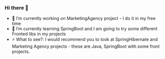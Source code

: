 ### Hi there 👋

- 🔭 I’m currently working on MarketingAgency project - I do it in my free time
- 🌱 I’m currently learning SpringBoot and I am going to try some different Fronted libs in my projects 
- ⚡ What to see?: I would recommend you to look at SpringHibernate and Marketing Agency projects - these are Java, SpringBoot with some front projects. 
